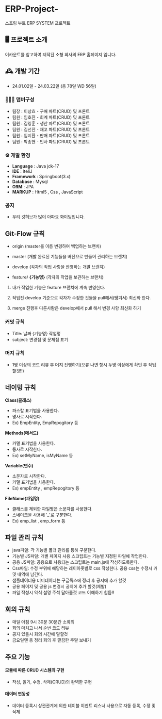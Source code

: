 # ERP-Project-
스프링 부트 ERP SYSTEM 프로젝트


## 🖥️ 프로젝트 소개
이카운트를 참고하여 제작된 소형 회사의 ERP 홈페이지 입니다.
<br>

## 🕰️ 개발 기간
* 24.01.02일 - 24.03.22일 (총 78일 WD 56일)

### 🧑‍🤝‍🧑 맴버구성
- 팀장 : 이상효 - 구매 파트(CRUD) 및 프론트
- 팀원 : 임호진 - 회계 파트(CRUD) 및 프론트
- 팀원 : 김영훈 - 생산 파트(CRUD) 및 프론트
- 팀원 : 김선진 - 재고 파트(CRUD) 및 프론트
- 팀원 : 임지환 - 판매 파트(CRUD) 및 프론트
- 팀원 : 박종현 - 인사 파트(CRUD) 및 프론트

### ⚙️ 개발 환경
- **Language** : Java jdk-17 
- **IDE** : IteliJ
- **Framework** : Springboot(3.x)
- **Database** : Mysql 
- **ORM** : JPA
- **MARKUP** : Html5 , Css , JavaScript

### 공지
- 우리 깃허브가 많이 아파요 화이팅입니다.

## Git-Flow 규칙
- origin (master를 이름 변경하여 백업하는 브랜치)

- master (개발 완료된 기능들을 버전으로 만들어 관리하는 브랜치)

- develop (각자의 작업 사항을 반영하는 개발 브랜치)

- feature/ **{기능명}** (각자의 작업을 보관하는 브랜치)

1. 내가 작업한 기능은 feature 브랜치에 계속 반영한다. 

2. 작업전 develop 기준으로 각자가 수정한 것들을 pull해서(땡겨서) 최신화 한다. 

3. merge 진행후 다른사람은 develop에서 pull 해서 변경 사항 최신화 하기

### 커밋 규칙

- Title: 날짜 {기능명} 작업명
- subject: 변경점 및 문제점 표기

### 머지 규칙

- 1명 이상의 코드 리뷰 후 머지 진행하기(오류 나면 항시 두명 이상에게 확인 후 작업 할것!!)


## 네이밍 규칙

**Class(클래스)**
- 파스칼 표기법을 사용한다.
- 명사로 시작한다.
- Ex) EmpEntity, EmpRepogitory 등

**Methods(메서드)**
- 카멜 표기법을 사용한다.
- 동사로 시작한다.
- Ex) setMyName, isMyName 등

**Variable(변수)**
- 소문자로 시작한다.
- 카멜 표기법을 사용한다.
- Ex) empEntity , empRepogitory 등

**FileName(파일명)**
- 클래스를 제외한 파일명은 소문자를 사용한다.
- 스네이크을 사용해 '_'로 구분한다.
- Ex) emp_list , emp_form 등

## 파일 관리 규칙
- java파일: 각 기능별 폴더 관리를 통해 구분한다.
- 기능별 JS파일: 개별 페이지 사용 스크립트는 기능별 지정된 파일에 작업한다. 
- 공용 JS파일: 공용으로 사용되는 스크립트는 main.js에 작성하도록한다.
- Css파일: 수정 부위에 해당하는 레이아웃별로 css 작성한다. 공용 css는 수정시 커밋 내역에 남긴다.
- 샘플데이터용 더미데이터는 구글독스에 정리 후 공지에 추가 할것
- 공용 페이지 및 공용 js 변경시 공지에 추가 할것(제발)
- 파일 작성시 약식 설명 주석 달아줄것 코드 이해하기 힘듬!!

## 회의 규칙
- 매일 아침 9시 30분 30분간 소회의
- 회의 마치고 나서 순번 코드 리뷰
- 공지 있을시 회의 시간에 말할것
- 금요일엔 총 정리 회의 후 깔끔한 주말 보내기

## 주요 기능

#### 모듈에 따른 CRUD 시스템의 구현
-  작성, 읽기, 수정, 삭제(CRUD)의 완벽한 구현

#### 데이터 연동성 
- 데이터 등록시 상관관계에 의한 테이블 이벤트 리스너 사용으로 자동 등록, 수정 및 삭제